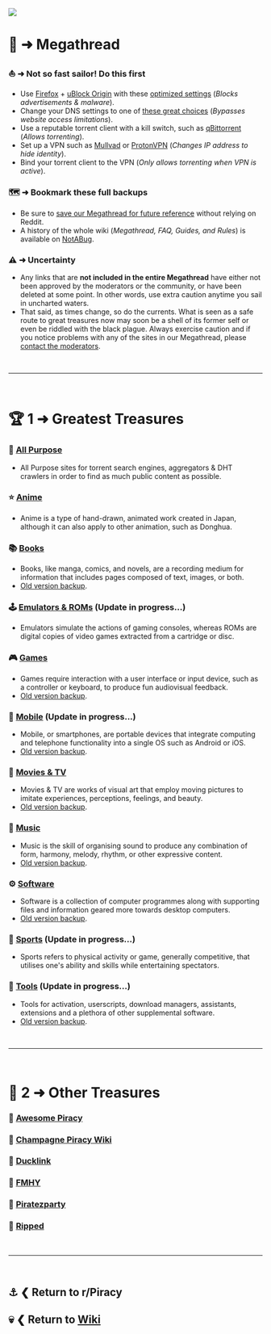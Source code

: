 ![](%%megathread%%)

# 📜 ➜ **Megathread**

### ⛵ ➜ Not so fast sailor! Do this first
- Use [Firefox](https://mozilla.org/firefox/new/) + [uBlock Origin](https://addons.mozilla.org/firefox/addon/ublock-origin/) with these [optimized settings](https://pic8.co/sh/ZHRIZw.png) (*Blocks advertisements & malware*).
- Change your DNS settings to one of [these great choices](https://www.privacyguides.org/en/dns/) (*Bypasses website access limitations*).
- Use a reputable torrent client with a kill switch, such as [qBittorrent](https://www.qbittorrent.org/) (*Allows torrenting*).
- Set up a VPN such as [Mullvad](https://mullvad.net/) or [ProtonVPN](https://protonvpn.com/) (*Changes IP address to hide identity*).
- Bind your torrent client to the VPN (*Only allows torrenting when VPN is active*).

### 🗺️ ➜ Bookmark these full backups
- Be sure to [save our Megathread for future reference](https://rentry.co/megathread) without relying on Reddit.
- A history of the whole wiki (*Megathread, FAQ, Guides, and Rules*) is available on [NotABug](https://notabug.org/TheChumBucket/PiracySubreddit/).

### ⚠️ ➜ Uncertainty
- Any links that are **not included in the entire Megathread** have either not been approved by the moderators or the community, or have been deleted at some point. In other words, use extra caution anytime you sail in uncharted waters. 
- That said, as times change, so do the currents. What is seen as a safe route to great treasures now may soon be a shell of its former self or even be riddled with the black plague. Always exercise caution and if you notice problems with any of the sites in our Megathread, please [contact the moderators](https://www.reddit.com/message/compose?to=/r/Piracy). 

&nbsp;

---

&nbsp;

# 🏆 1 ➜ Greatest Treasures

### 🧭 [All Purpose](https://www.reddit.com/r/Piracy/wiki/megathread/all_purpose/)
- All Purpose sites for torrent search engines, aggregators & DHT crawlers in order to find as much public content as possible.

### ⭐ [Anime](https://www.reddit.com/r/Piracy/wiki/megathread/anime/)
- Anime is a type of hand-drawn, animated work created in Japan, although it can also apply to other animation, such as Donghua.

### 📚 [Books](https://www.reddit.com/r/Piracy/wiki/megathread/books/)
- Books, like manga, comics, and novels, are a recording medium for information that includes pages composed of text, images, or both.
- [Old version backup](https://rentry.co/5g76z).

### 🕹️ [Emulators & ROMs](https://www.reddit.com/r/Piracy/wiki/megathread/emulators_and_roms/) (Update in progress...)
- Emulators simulate the actions of gaming consoles, whereas ROMs are digital copies of video games extracted from a cartridge or disc.

### 🎮 [Games](https://www.reddit.com/r/Piracy/wiki/megathread/games/)
- Games require interaction with a user interface or input device, such as a controller or keyboard, to produce fun audiovisual feedback.
- [Old version backup](https://rentry.co/7cznn).

### 📱 [Mobile](https://www.reddit.com/r/Piracy/wiki/megathread/mobile_apps_and_repos/) (Update in progress...)
- Mobile, or smartphones, are portable devices that integrate computing and telephone functionality into a single OS such as Android or iOS.
- [Old version backup](https://rentry.co/tcntf).

### 🎦 [Movies & TV](https://www.reddit.com/r/Piracy/wiki/megathread/movies_and_tv)
- Movies & TV are works of visual art that employ moving pictures to imitate experiences, perceptions, feelings, and beauty.
- [Old version backup](https://rentry.co/wkirm).

### 🎹 [Music](https://www.reddit.com/r/Piracy/wiki/megathread/music/)
- Music is the skill of organising sound to produce any combination of form, harmony, melody, rhythm, or other expressive content.
- [Old version backup](https://rentry.co/ko7zq).

### ⚙️ [Software](https://www.reddit.com/r/Piracy/wiki/megathread/software/)
- Software is a collection of computer programmes along with supporting files and information geared more towards desktop computers.
- [Old version backup](https://rentry.co/pzfwe).

### 👟 [Sports](https://www.reddit.com/r/Piracy/wiki/megathread/sports/) (Update in progress...)
- Sports refers to physical activity or game, generally competitive, that utilises one's ability and skills while entertaining spectators.

### 🧰 [Tools](https://www.reddit.com/r/Piracy/wiki/megathread/tools/) (Update in progress...)
- Tools for activation, userscripts, download managers, assistants, extensions and a plethora of other supplemental software.
- [Old version backup](https://rentry.co/6fyps).

&nbsp;

---

&nbsp;

# 📑 2 ➜ Other Treasures

### 📁 [Awesome Piracy](https://shakil-shahadat.github.io/awesome-piracy/)
### 📁 [Champagne Piracy Wiki](https://champagne.pages.dev/)
### 📁 [Ducklink](https://ducklink.pages.dev/)
### 📁 [FMHY](https://fmhy.pages.dev/)
### 📁 [Piratezparty](https://github.com/SpamVerse/Piratezparty)
### 📁 [Ripped](https://ripped.guide/)

&nbsp;

---

&nbsp;

⚓ ❮ Return to **r/Piracy**
---
💀 ❮ Return to [**Wiki**](https://www.reddit.com/r/Piracy/wiki/index/)
---